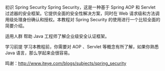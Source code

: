 初识 Spring Security
Spring Security，这是一种基于 Spring AOP 和 Servlet 过滤器的安全框架。它提供全面的安全性解决方案，同时在 Web 请求级和方法调用级处理身份确认和授权。本教程对 Spring Security 的使用进行一个比较全面的简要介绍。

适用人群
帮助 Java 工程师了解企业级安全认证框架。

学习前提
学习本教程前，你需要对 AOP 、Servlet 等概念有所了解，如果你熟悉 Java 语言，那么学起来会很容易。

鸣谢：http://www.iteye.com/blogs/subjects/spring_security
